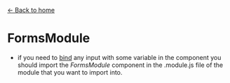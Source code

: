 [<- Back to home](../README.md)
# FormsModule

 - if you need to [bind](twoWayDataBinding.md) any input with some variable in the component you should import the *FormsModule* component in the .module.js file of the module that you want to import into.